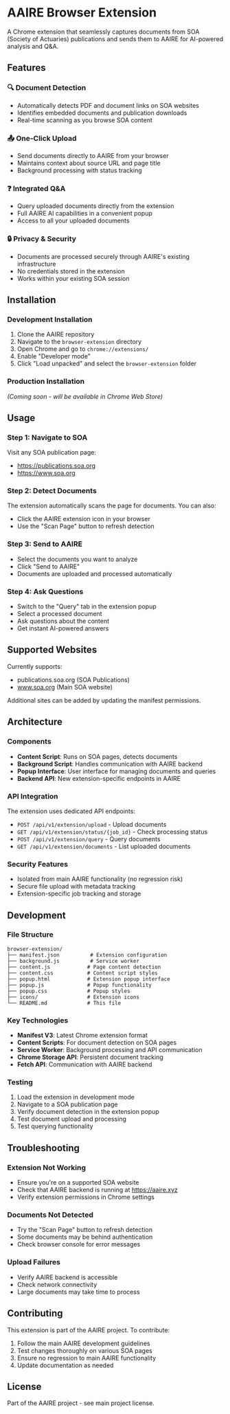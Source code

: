 # AAIRE Browser Extension

A Chrome extension that seamlessly captures documents from SOA (Society of Actuaries) publications and sends them to AAIRE for AI-powered analysis and Q&A.

## Features

### 🔍 Document Detection
- Automatically detects PDF and document links on SOA websites
- Identifies embedded documents and publication downloads
- Real-time scanning as you browse SOA content

### 📤 One-Click Upload
- Send documents directly to AAIRE from your browser
- Maintains context about source URL and page title
- Background processing with status tracking

### ❓ Integrated Q&A
- Query uploaded documents directly from the extension
- Full AAIRE AI capabilities in a convenient popup
- Access to all your uploaded documents

### 🔒 Privacy & Security
- Documents are processed securely through AAIRE's existing infrastructure
- No credentials stored in the extension
- Works within your existing SOA session

## Installation

### Development Installation
1. Clone the AAIRE repository
2. Navigate to the `browser-extension` directory
3. Open Chrome and go to `chrome://extensions/`
4. Enable "Developer mode"
5. Click "Load unpacked" and select the `browser-extension` folder

### Production Installation
*(Coming soon - will be available in Chrome Web Store)*

## Usage

### Step 1: Navigate to SOA
Visit any SOA publication page:
- https://publications.soa.org
- https://www.soa.org

### Step 2: Detect Documents
The extension automatically scans the page for documents. You can also:
- Click the AAIRE extension icon in your browser
- Use the "Scan Page" button to refresh detection

### Step 3: Send to AAIRE
- Select the documents you want to analyze
- Click "Send to AAIRE"
- Documents are uploaded and processed automatically

### Step 4: Ask Questions
- Switch to the "Query" tab in the extension popup
- Select a processed document
- Ask questions about the content
- Get instant AI-powered answers

## Supported Websites

Currently supports:
- publications.soa.org (SOA Publications)
- www.soa.org (Main SOA website)

Additional sites can be added by updating the manifest permissions.

## Architecture

### Components
- **Content Script**: Runs on SOA pages, detects documents
- **Background Script**: Handles communication with AAIRE backend
- **Popup Interface**: User interface for managing documents and queries
- **Backend API**: New extension-specific endpoints in AAIRE

### API Integration
The extension uses dedicated API endpoints:
- `POST /api/v1/extension/upload` - Upload documents
- `GET /api/v1/extension/status/{job_id}` - Check processing status
- `POST /api/v1/extension/query` - Query documents
- `GET /api/v1/extension/documents` - List uploaded documents

### Security Features
- Isolated from main AAIRE functionality (no regression risk)
- Secure file upload with metadata tracking
- Extension-specific job tracking and storage

## Development

### File Structure
```
browser-extension/
├── manifest.json          # Extension configuration
├── background.js          # Service worker
├── content.js            # Page content detection
├── content.css           # Content script styles
├── popup.html            # Extension popup interface
├── popup.js              # Popup functionality
├── popup.css             # Popup styles
├── icons/                # Extension icons
└── README.md             # This file
```

### Key Technologies
- **Manifest V3**: Latest Chrome extension format
- **Content Scripts**: For document detection on SOA pages
- **Service Worker**: Background processing and API communication
- **Chrome Storage API**: Persistent document tracking
- **Fetch API**: Communication with AAIRE backend

### Testing
1. Load the extension in development mode
2. Navigate to a SOA publication page
3. Verify document detection in the extension popup
4. Test document upload and processing
5. Test querying functionality

## Troubleshooting

### Extension Not Working
- Ensure you're on a supported SOA website
- Check that AAIRE backend is running at https://aaire.xyz
- Verify extension permissions in Chrome settings

### Documents Not Detected
- Try the "Scan Page" button to refresh detection
- Some documents may be behind authentication
- Check browser console for error messages

### Upload Failures
- Verify AAIRE backend is accessible
- Check network connectivity
- Large documents may take time to process

## Contributing

This extension is part of the AAIRE project. To contribute:
1. Follow the main AAIRE development guidelines
2. Test changes thoroughly on various SOA pages
3. Ensure no regression to main AAIRE functionality
4. Update documentation as needed

## License

Part of the AAIRE project - see main project license.